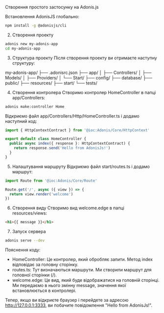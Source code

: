 Створення простого застосунку на Adonis.js

Встановлення AdonisJS глобально:
```Bash
npm install -g @adonisjs/cli
```

2. Створення проекту
```Bash
adonis new my-adonis-app
cd my-adonis-app
```

3. Структура проекту
Після створення проекту ви отримаєте наступну структуру:

my-adonis-app/
├── .adonisrc.json
├── app/
│   ├── Controllers/
│   ├── Models/
│   ├── Providers/
│   └── Start/
├── config/
├── database/
├── public/
├── resources/
├── start/
└── tests/

4. Створення контролера
Створимо контролер HomeController в папці app/Controllers:

```Bash
adonis make:controller Home
```

Відкриємо файл app/Controllers/Http/HomeController.ts і додамо наступний код:

```TypeScript
import { HttpContextContract } from '@ioc:Adonis/Core/HttpContext'

export default class HomeController {
  public async index({ response }: HttpContextContract) {
    return response.send('Hello from AdonisJs!')
  }
}
```
5. Налаштування маршруту
Відкриємо файл start/routes.ts і додамо маршрут:

```TypeScript
import Route from '@ioc:Adonis/Core/Route'

Route.get('/', async ({ view }) => {
  return view.render('welcome')
})
```

6. Створення виду
Створимо вид welcome.edge в папці resources/views:

```HTML
<h1>{{ message }}</h1>
```

7. Запуск сервера
```Bash
adonis serve --dev
```

Пояснення коду:
- HomeController: Це контролер, який обробляє запити. Метод index відповідає за головну сторінку.
- routes.ts: Тут визначаються маршрути. Ми створили маршрут для головної сторінки (/).
- welcome.edge: Це вид, який буде відображатися на головній сторінці. Ми передаємо в нього змінну message, значення якої встановлюється в контролері.

Тепер, якщо ви відкриєте браузер і перейдете за адресою http://127.0.0.1:3333, ви побачите повідомлення "Hello from AdonisJs!".